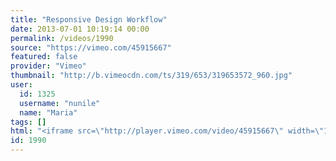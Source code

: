 ```yaml
---
title: "Responsive Design Workflow"
date: 2013-07-01 10:19:14 00:00
permalink: /videos/1990
source: "https://vimeo.com/45915667"
featured: false
provider: "Vimeo"
thumbnail: "http://b.vimeocdn.com/ts/319/653/319653572_960.jpg"
user:
  id: 1325
  username: "nunile"
  name: "Maria"
tags: []
html: "<iframe src=\"http://player.vimeo.com/video/45915667\" width=\"1280\" height=\"720\" frameborder=\"0\" webkitAllowFullScreen mozallowfullscreen allowFullScreen></iframe>"
id: 1990
---
```


